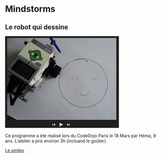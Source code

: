 # Mindstorms

## Le robot qui dessine


[![demo smiley](images/cover-video-demo.png)](https://youtu.be/tMF2DQbEH64)

Ce programme a été réalisé lors du CodeDojo Paris le 18 Mars par Héma, 9 ans.
L'atelier a pris environ 3h (incluand le goûter).

[Le smiley](smiley.md)

